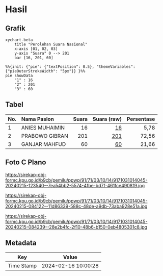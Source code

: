 # Hasil

## Grafik

```mermaid
xychart-beta
    title "Perolehan Suara Nasional"
    x-axis [01, 02, 03]
    y-axis "Suara" 0 --> 201
    bar [16, 201, 60]
```

```mermaid
%%{init: {"pie": {"textPosition": 0.5}, "themeVariables": {"pieOuterStrokeWidth": "5px"}} }%%
pie showData
    "1" : 16
    "2" : 201
    "3" : 60
```

## Tabel

| No. | Nama Paslon    | Suara | Suara (raw) | Persentase |
|:--- |:-------------- | -----:| -----------:| ----------:|
| 1   | ANIES MUHAIMIN | 16    | [16][p-1]   | 5,78       |
| 2   | PRABOWO GIBRAN | 201   | [201][p-2]  | 72,56      |
| 3   | GANJAR MAHFUD  | 60    | [60][p-3]   | 21,66      |


[p-1]: https://github.com/gigit-pemilu/pemilu-2024/blob/main/pilpres/hitung-suara/sub/91-papua/sub/71-kota-jayapura/sub/03-abepura/sub/1014-vim/sub/045-tps/sub/paslon-1.txt
[p-2]: https://github.com/gigit-pemilu/pemilu-2024/blob/main/pilpres/hitung-suara/sub/91-papua/sub/71-kota-jayapura/sub/03-abepura/sub/1014-vim/sub/045-tps/sub/paslon-2.txt
[p-3]: https://github.com/gigit-pemilu/pemilu-2024/blob/main/pilpres/hitung-suara/sub/91-papua/sub/71-kota-jayapura/sub/03-abepura/sub/1014-vim/sub/045-tps/sub/paslon-3.txt

## Foto C Plano

https://sirekap-obj-formc.kpu.go.id/b9cb/pemilu/ppwp/91/71/03/10/14/9171031014045-20240215-123540--7ea54bb2-5574-4fbe-bd7f-461fce4908f9.jpg

https://sirekap-obj-formc.kpu.go.id/b9cb/pemilu/ppwp/91/71/03/10/14/9171031014045-20240215-084122--11d86339-588c-48de-a9db-73aba928e51a.jpg

https://sirekap-obj-formc.kpu.go.id/b9cb/pemilu/ppwp/91/71/03/10/14/9171031014045-20240215-084239--28e2b4fc-2f10-48b6-b150-0eb4805301c8.jpg


## Metadata

| Key        | Value               |
| ---------- | ------------------- |
| Time Stamp | 2024-02-16 10:00:28 |



